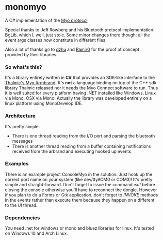 # monomyo

A C# implementation of the [Myo protocol](https://github.com/thalmiclabs/myo-bluetooth)

Special thanks to Jeff Rowberg and his Bluetooth protocol implementation [BgLib](https://github.com/jrowberg/bglib),
which I, well, just stole. Some minor changes there though: all the event args classes now constitute in different files.

Also a lot of thanks go to [dzhu](https://github.com/dzhu/myo-raw) and [Ramir0](https://github.com/Ramir0/Myo4Linux) for the proof of 
concept provided by their libraries.

### So what's this?
 
It's a library entirely written in __C#__ that provides an SDK-like interface to the [Thalmic's Myo Armbrand](https://www.myo.com/).
It's __not__ a language binding on top of the C++ sdk library Thalmic released nor it needs the Myo Connect software to run.
Thus it is well suited for every platform having .NET installed like Windows, Linux via Mono, OSX via Mono.
Actually the library was developed entirely on a linux platform using MonoDevelop IDE.


### Architecture

It's pretty simple: 
* There is one thread reading from the I/O port and parsing the bluetooth messages
* There is another thread reading from a buffer containing notifications received from the arbrand and executing hooked up events

### Examples

There is an example project ConsoleMyo in the solution. Just hook up the correct port name on your system (like dev/ttyACM0 or COM3)!
It's pretty simple and straight-forward. Don't forget to issue the command _exit_ before closing the console otherwise you'll have to reconnect the dongle.
However if you plan to do a Forms or Gtk application, don't forget to _INVOKE_ methods in the events rather than execute them
because they happen on a different to the UI thread.

### Dependencies

You need .net for windows or mono and bluez libraries for linux.
It's tested on Windows 10 and Arch Linux.

